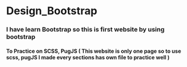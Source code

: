 # Design_Bootstrap

### I have learn Bootstrap so this is first website by using bootstrap 

#### To Practice on SCSS, PugJS ( This website is only one page so to use scss, pugJS I made every sections has own file to practice well )

<!-- ### Website :  https://farisburi.github.io/Design_SCSS -->
